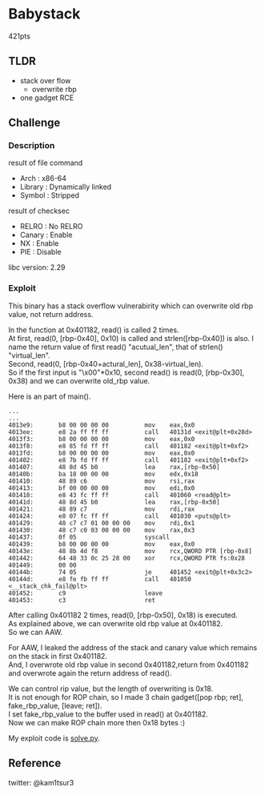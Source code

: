 # Babystack 
421pts

## TLDR
* stack over flow
	* overwrite rbp
* one gadget RCE

## Challenge
### Description
result of file command
* Arch    : x86-64
* Library : Dynamically linked
* Symbol  : Stripped

result of checksec
* RELRO  : No RELRO
* Canary : Enable
* NX     : Enable
* PIE    : Disable

libc version: 2.29

### Exploit 
This binary has a stack overflow vulnerabirity which can overwrite old rbp value, not return address.   

In the function at 0x401182, read() is called 2 times.  
At first, read(0, \[rbp-0x40], 0x10) is called and strlen(\[rbp-0x40]) is also.
I name the return value of first read() "acutual\_len", that of strlen() "virtual\_len".  
Second, read(0, \[rbp-0x40+actural\_len], 0x38-virtual\_len).  
So if the first input is "\x00"\*0x10, second read() is read(0, \[rbp-0x30], 0x38) and we can overwrite old_rbp value.

Here is an part of main().
```
...
...
4013e9:       b8 00 00 00 00          mov    eax,0x0
4013ee:       e8 2a ff ff ff          call   40131d <exit@plt+0x28d>
4013f3:       b8 00 00 00 00          mov    eax,0x0
4013f8:       e8 85 fd ff ff          call   401182 <exit@plt+0xf2>
4013fd:       b8 00 00 00 00          mov    eax,0x0
401402:       e8 7b fd ff ff          call   401182 <exit@plt+0xf2>
401407:       48 8d 45 b0             lea    rax,[rbp-0x50]
40140b:       ba 18 00 00 00          mov    edx,0x18
401410:       48 89 c6                mov    rsi,rax
401413:       bf 00 00 00 00          mov    edi,0x0
401418:       e8 43 fc ff ff          call   401060 <read@plt>
40141d:       48 8d 45 b0             lea    rax,[rbp-0x50]
401421:       48 89 c7                mov    rdi,rax
401424:       e8 07 fc ff ff          call   401030 <puts@plt>
401429:       48 c7 c7 01 00 00 00    mov    rdi,0x1
401430:       48 c7 c0 03 00 00 00    mov    rax,0x3
401437:       0f 05                   syscall 
401439:       b8 00 00 00 00          mov    eax,0x0
40143e:       48 8b 4d f8             mov    rcx,QWORD PTR [rbp-0x8]
401442:       64 48 33 0c 25 28 00    xor    rcx,QWORD PTR fs:0x28
401449:       00 00 
40144b:       74 05                   je     401452 <exit@plt+0x3c2>
40144d:       e8 fe fb ff ff          call   401050 <__stack_chk_fail@plt>
401452:       c9                      leave  
401453:       c3                      ret    
```
After calling 0x401182 2 times, read(0, [rbp-0x50], 0x18) is executed.  
As explained above, we can overwrite old rbp value at 0x401182.  
So we can AAW.  

For AAW, I leaked the address of the stack and canary value which remains on the stack in first 0x401182.  
And, I overwrote old rbp value in second 0x401182,return from 0x401182 and overwrote again the return address of read().  

We can control rip value, but the length of overwriting is 0x18.  
It is not enough for ROP chain, so I made 3 chain gadget(\[pop rbp; ret], fake_rbp_value, \[leave; ret]).  
I set fake_rbp_value to the buffer used in read() at 0x401182.  
Now we can make ROP chain more then 0x18 bytes :)

My exploit code is [solve.py](https://github.com/kam1tsur3/2021_CTF/blob/master/bamboofox/pwn/babystack/solve.py).

## Reference
twitter: @kam1tsur3
